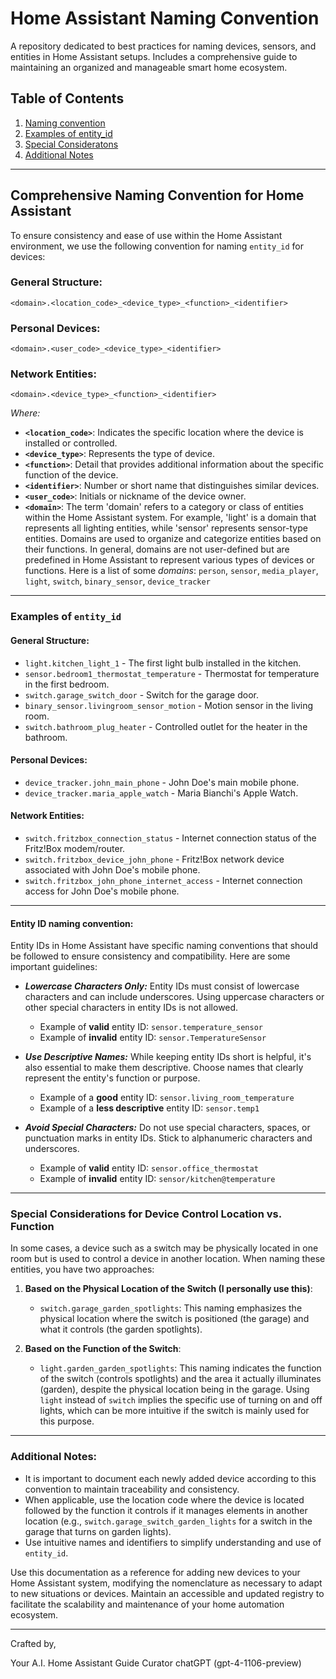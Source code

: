 # Home Assistant Naming Convention
A repository dedicated to best practices for naming devices, sensors, and entities in Home Assistant setups. Includes a comprehensive guide to maintaining an organized and manageable smart home ecosystem.

## Table of Contents
1. [Naming convention](#comprehensive-naming-convention-for-home-assistant)
2. [Examples of entity_id](#examples-of-entity_id)
3. [Special Consideratons](#special-considerations-for-device-control-location-vs-function)
4. [Additional Notes](#additional-notes)

---

## Comprehensive Naming Convention for Home Assistant

To ensure consistency and ease of use within the Home Assistant environment, we use the following convention for naming `entity_id` for devices:

### General Structure:
```
<domain>.<location_code>_<device_type>_<function>_<identifier>
```

### Personal Devices:
```
<domain>.<user_code>_<device_type>_<identifier>
```

### Network Entities:
```
<domain>.<device_type>_<function>_<identifier>
```

_Where:_

- **`<location_code>`**: Indicates the specific location where the device is installed or controlled.
- **`<device_type>`**: Represents the type of device.
- **`<function>`**: Detail that provides additional information about the specific function of the device.
- **`<identifier>`**: Number or short name that distinguishes similar devices.
- **`<user_code>`**: Initials or nickname of the device owner.
- **`<domain>`**: The term 'domain' refers to a category or class of entities within the Home Assistant
system. For example, 'light' is a domain that represents all lighting entities, while 'sensor' 
represents sensor-type entities. Domains are used to organize and categorize entities based on 
their functions. In general, domains are not user-defined but are predefined in Home Assistant to 
represent various types of devices or functions. Here is a list of some _domains_: `person`, `sensor`, `media_player`, `light`, `switch`, `binary_sensor`, `device_tracker`

---

### Examples of `entity_id`

#### General Structure:
- `light.kitchen_light_1` - The first light bulb installed in the kitchen.
- `sensor.bedroom1_thermostat_temperature` - Thermostat for temperature in the first bedroom.
- `switch.garage_switch_door` - Switch for the garage door.
- `binary_sensor.livingroom_sensor_motion` - Motion sensor in the living room.
- `switch.bathroom_plug_heater` - Controlled outlet for the heater in the bathroom.

#### Personal Devices:

- `device_tracker.john_main_phone` - John Doe's main mobile phone.
- `device_tracker.maria_apple_watch` - Maria Bianchi's Apple Watch.

#### Network Entities:

- `switch.fritzbox_connection_status` - Internet connection status of the Fritz!Box modem/router.
- `switch.fritzbox_device_john_phone` - Fritz!Box network device associated with John Doe's mobile phone.
- `switch.fritzbox_john_phone_internet_access` - Internet connection access for John Doe's mobile phone.

---

#### Entity ID naming convention:
Entity IDs in Home Assistant have specific naming conventions that should be followed to ensure consistency and compatibility. Here are some important guidelines:

- *<b>Lowercase Characters Only:</b>* Entity IDs must consist of lowercase characters and can include underscores. Using uppercase characters or other special characters in entity IDs is not allowed.
  - Example of <b>valid</b> entity ID: `sensor.temperature_sensor`
  - Example of <b>invalid</b> entity ID: `sensor.TemperatureSensor`

- *<b>Use Descriptive Names:</b>* While keeping entity IDs short is helpful, it's also essential to make them descriptive. Choose names that clearly represent the entity's function or purpose.
  - Example of a <b>good</b> entity ID: `sensor.living_room_temperature`
  - Example of a <b>less descriptive</b> entity ID: `sensor.temp1`

- *<b>Avoid Special Characters:</b>* Do not use special characters, spaces, or punctuation marks in entity IDs. Stick to alphanumeric characters and underscores.
  - Example of <b>valid</b> entity ID: `sensor.office_thermostat`
  - Example of <b>invalid</b> entity ID: `sensor/kitchen@temperature`

--- 
### Special Considerations for Device Control Location vs. Function

In some cases, a device such as a switch may be physically located in one room but is used to control a device in another location. When naming these entities, you have two approaches:

1. **Based on the Physical Location of the Switch (I personally use this)**:
   - `switch.garage_garden_spotlights`:
     This naming emphasizes the physical location where the switch is positioned (the garage) and what it controls (the garden spotlights).
   

2. **Based on the Function of the Switch**:
   - `light.garden_garden_spotlights`:
     This naming indicates the function of the switch (controls spotlights) and the area it actually illuminates (garden), despite the physical location being in the garage. Using `light` instead of `switch` implies the specific use of turning on and off lights, which can be more intuitive if the switch is mainly used for this purpose.

---

### Additional Notes:

- It is important to document each newly added device according to this convention to maintain traceability and consistency.
- When applicable, use the location code where the device is located followed by the function it controls if it manages elements in another location (e.g., `switch.garage_switch_garden_lights` for a switch in the garage that turns on garden lights).
- Use intuitive names and identifiers to simplify understanding and use of `entity_id`.

Use this documentation as a reference for adding new devices to your Home Assistant system, modifying the nomenclature as necessary to adapt to new situations or devices. Maintain an accessible and updated registry to facilitate the scalability and maintenance of your home automation ecosystem.

---

Crafted by,

Your A.I. Home Assistant Guide Curator chatGPT (gpt-4-1106-preview)
